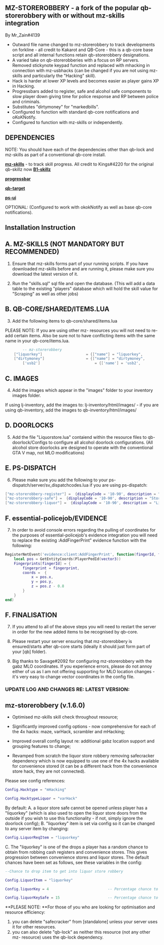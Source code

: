 ## MZ-STOREROBBERY - a fork of the popular qb-storerobbery with or without mz-skills integration

By Mr_Zain#4139

- Outward file name changed to mz-storerobbery to track developments on forkline - all credit to Kakarot and QB-Core - this is a qb-core base script and all internal functions retain qb-storerobbery designations.
- A varied take on qb-storerobberies with a focus on RP servers. Removed stickynote keypad function and replaced with mhacking in connection with mz-usbhacks (can be changed if you are not using mz-skills and particularly the "Hacking" skill).
- Hack is harder at lower XP levels and becomes easier as player gains XP in Hacking.
- Progressbars added to register, safe and alcohol safe components to slow player down giving time for police response and RP between police and criminals.
- Substitutes "dirtymoney" for "markedbills".
- Configured to function with standard qb-core notifications and oKoKNotify.
- Configured to function with mz-skills or independently. 

## DEPENDENCIES

NOTE: You should have each of the dependencies other than qb-lock and mz-skills as part of a conventional qb-core install.

**[mz-skills](https://github.com/MrZainRP/mz-skills)** - to track skill progress. All credit to Kings#4220 for the original qb-skillz now **[B1-skillz](https://github.com/Burn-One-Studios/B1-skillz)**

**[progressbar](https://github.com/qbcore-framework/progressbar)**

**[qb-target](https://github.com/qbcore-framework/qb-target)**

**[ps-ui](https://github.com/Project-Sloth/ps-ui)**

OPTIONAL: (Configured to work with okokNotify as well as base qb-core notifications).

## Installation Instruction

## A. MZ-SKILLS (NOT MANDATORY BUT RECOMMENDED)

1. Ensure that mz-skills forms part of your running scripts. If you have downloaded mz-skills before and are running it, please make sure you download the latest version of it. 

2. Run the "skills.sql" sql file and open the database. (This will add a data table to the existing "players" database which will hold the skill value for "Scraping" as well as other jobs)

## B. QB-CORE/SHARED/ITEMS.LUA

3. Add the following items to qb-core/shared/items.lua 

PLEASE NOTE: If you are using other mz- resources you will not need to re-add certain items. Also be sure not to have conflicting items with the same name in your qb-core/items.lua.

```lua
		-- mz-storerobbery
	["liquorkey"] 					 = {["name"] = "liquorkey", 					["label"] = "Liquor Storeroom", 		["weight"] = 200, 		["type"] = "item", 		["image"] = "liquorkey.png", 			["unique"] = false, 		["useable"] = true, 	["shouldClose"] = false,   ["combinable"] = nil,   ["description"] = "A curious key with the label 'Liquor Storeroom'."},
    ["dirtymoney"]                   = {["name"] = "dirtymoney",                    ["label"] = "Dirty Money",              ["weight"] = 0,         ["type"] = "item",      ["image"] = "dirtymoney.png",           ["unique"] = false,		["useable"] = true,     ["shouldClose"] = false,    ["combinable"] = nil,  ["description"] = "The ill-gotten proceeds of criminal activity."}, 
    	['usb2'] 				 	 	 = {['name'] = 'usb2', 			  	  			['label'] = 'Red USB', 					['weight'] = 100, 		['type'] = 'item', 		['image'] = 'usbred.png', 				['unique'] = false, 	['useable'] = false, 	['shouldClose'] = true,	   ['combinable'] = nil,   ['description'] = 'The Blank USB has downloaded a particular encryption marking it red.'},

```

## C. IMAGES

4. Add the images which appear in the "images" folder to your inventory images folder. 

If using lj-inventory, add the images to: lj-inventory/html/images/ - if you are using qb-inventory, add the images to qb-inventory/html/images/

## D. DOORLOCKS

5. Add the file "Liquorstore.lua" contaiend within the resource files to qb-doorlock/Configs to configure all alcohol doorlock configurations. (All alcohol store doorlocks are designed to operate with the conventional GTA V map, not MLO modifications)

## E. PS-DISPATCH

6. Please make sure you add the following to your ps-dispatch/server/sv_dispatchcodes.lua if you are using ps-dispatch:

```lua
["mz-storerobbery-register"] =  {displayCode = '10-90', description = "Forced Entry: Cash Register", radius = 0, recipientList = {'police'}, blipSprite = 628, blipColour = 1, blipScale = 1.5, blipLength = 2, sound = "Lose_1st", sound2 = "GTAO_FM_Events_Soundset", offset = "false", blipflash = "false"},
["mz-storerobbery-safe"] =  {displayCode = '10-90', description = "Store Robbery In Progress", radius = 0, recipientList = {'police'}, blipSprite = 350, blipColour = 1, blipScale = 1.5, blipLength = 2, sound = "Lose_1st", sound2 = "GTAO_FM_Events_Soundset", offset = "false", blipflash = "false"},
["mz-storerobbery-liquor"] =  {displayCode = '10-90', description = "Liquor Store Robbery", radius = 0, recipientList = {'police'}, blipSprite = 350, blipColour = 1, blipScale = 1.5, blipLength = 2, sound = "Lose_1st", sound2 = "GTAO_FM_Events_Soundset", offset = "false", blipflash = "false"},

```

## F. essential-policejob/EVIDENCE

7. In order to avoid console errors regarding the pulling of coordinates for the purposes of essential-policejob's evidence integration you will need to replace the existing :AddFingerPrint" evidence function with the following:

```lua
RegisterNetEvent('evidence:client:AddFingerPrint', function(fingerId, fingerprint, coords)
    local pos = GetEntityCoords(PlayerPedId(vector3))
    Fingerprints[fingerId] = {
        fingerprint = fingerprint,
        coords =  {
            x = pos.x,
            y = pos.y,
            z = pos.z - 0.8
        }
    }
end)
```

## F. FINALISATION

7. If you attend to all of the above steps you will need to restart the server in order for the new added items to be recognised by qb-core. 

8. Please restart your server ensuring that mz-storerobbery is ensured/starts after qb-core starts (ideally it should just form part of your [qb] folder).

9. Big thanks to Savage#2092 for configuring mz-storerobbery with the gabz MLO coordinates. If you experience errors, please do not annoy either of us as I am not offering supporting for MLO location changes - it's very easy to change vector coordinates in the config file.

### UPDATE LOG AND CHANGES RE: LATEST VERSION:

## **mz-storerobbery (v.1.6.0)**
- Optimised mz-skills skill check throughout resource;
- Significantly improved config options - now comprehensive for each of the 4x hacks: maze, varHack, scrambler and mHacking;
- Improved overall config layout re: additional gabz location support and grouping features to change; 

- Revamped from scratch the liquor store robbery removing safecracker dependency which is now equipped to use one of the 4x hacks available for convenience stored (it can be a different hack from the convenience store hack, they are not connected). 

Please see config references: 

```lua
Config.Hacktype = "mHacking"

Config.HacktypeLiquor = "varHack"
```

By default: 
A. a liquor store safe cannot be opened unless player has a "liquorkey" (which is also used to open the liquor store doors from the outside if you wish to use this functionality - if not, simply ignore the doorlock config); 
B. "liquorkey" item is set via config so it can be changed to any server item by changing: 

```lua
Config.LiquorReqItem = "liquorkey" 
```

C. The "liquorkey" is one of the drops a player has a random chance to obtain from robbing cash registers and convenience stores. This gives progression between convenience stores and liquor stores. The default chances have been set as follows, see these variables in the config: 
```lua
--Chance to drop item to get into liquor store robbery

Config.LiquorItem = "liquorkey"

Config.liquorKey = 4                           -- Percentage chance to find a "liquorkey" from a cash register

Config.liquorKeySafe = 15                      -- Percentage chance to find a "liquorkey" from a convenience store safe.
```

**PLEASE NOTE: **For those of you who are looking for optimisation and resource efficiency: 
1. you can delete "safecracker" from [standalone] unless your server uses it for other resources. 
2. you can also delete "qb-lock" as neither this resource (not any other mz- resource) uses the qb-lock dependency.
